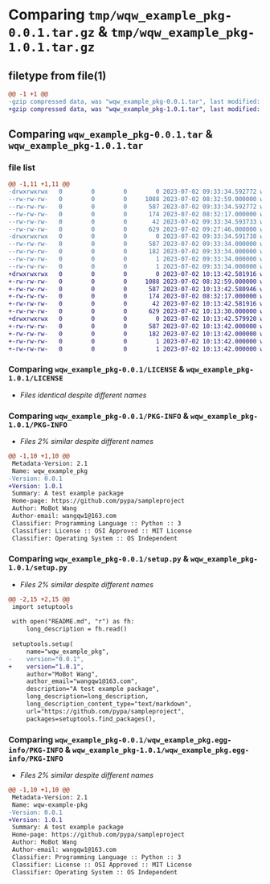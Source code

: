 # Comparing `tmp/wqw_example_pkg-0.0.1.tar.gz` & `tmp/wqw_example_pkg-1.0.1.tar.gz`

## filetype from file(1)

```diff
@@ -1 +1 @@
-gzip compressed data, was "wqw_example_pkg-0.0.1.tar", last modified: Sun Jul  2 09:33:34 2023, max compression
+gzip compressed data, was "wqw_example_pkg-1.0.1.tar", last modified: Sun Jul  2 10:13:42 2023, max compression
```

## Comparing `wqw_example_pkg-0.0.1.tar` & `wqw_example_pkg-1.0.1.tar`

### file list

```diff
@@ -1,11 +1,11 @@
-drwxrwxrwx   0        0        0        0 2023-07-02 09:33:34.592772 wqw_example_pkg-0.0.1/
--rw-rw-rw-   0        0        0     1088 2023-07-02 08:32:59.000000 wqw_example_pkg-0.0.1/LICENSE
--rw-rw-rw-   0        0        0      587 2023-07-02 09:33:34.592772 wqw_example_pkg-0.0.1/PKG-INFO
--rw-rw-rw-   0        0        0      174 2023-07-02 08:32:17.000000 wqw_example_pkg-0.0.1/README.md
--rw-rw-rw-   0        0        0       42 2023-07-02 09:33:34.593733 wqw_example_pkg-0.0.1/setup.cfg
--rw-rw-rw-   0        0        0      629 2023-07-02 09:27:46.000000 wqw_example_pkg-0.0.1/setup.py
-drwxrwxrwx   0        0        0        0 2023-07-02 09:33:34.591738 wqw_example_pkg-0.0.1/wqw_example_pkg.egg-info/
--rw-rw-rw-   0        0        0      587 2023-07-02 09:33:34.000000 wqw_example_pkg-0.0.1/wqw_example_pkg.egg-info/PKG-INFO
--rw-rw-rw-   0        0        0      182 2023-07-02 09:33:34.000000 wqw_example_pkg-0.0.1/wqw_example_pkg.egg-info/SOURCES.txt
--rw-rw-rw-   0        0        0        1 2023-07-02 09:33:34.000000 wqw_example_pkg-0.0.1/wqw_example_pkg.egg-info/dependency_links.txt
--rw-rw-rw-   0        0        0        1 2023-07-02 09:33:34.000000 wqw_example_pkg-0.0.1/wqw_example_pkg.egg-info/top_level.txt
+drwxrwxrwx   0        0        0        0 2023-07-02 10:13:42.581916 wqw_example_pkg-1.0.1/
+-rw-rw-rw-   0        0        0     1088 2023-07-02 08:32:59.000000 wqw_example_pkg-1.0.1/LICENSE
+-rw-rw-rw-   0        0        0      587 2023-07-02 10:13:42.580946 wqw_example_pkg-1.0.1/PKG-INFO
+-rw-rw-rw-   0        0        0      174 2023-07-02 08:32:17.000000 wqw_example_pkg-1.0.1/README.md
+-rw-rw-rw-   0        0        0       42 2023-07-02 10:13:42.581916 wqw_example_pkg-1.0.1/setup.cfg
+-rw-rw-rw-   0        0        0      629 2023-07-02 10:13:30.000000 wqw_example_pkg-1.0.1/setup.py
+drwxrwxrwx   0        0        0        0 2023-07-02 10:13:42.579920 wqw_example_pkg-1.0.1/wqw_example_pkg.egg-info/
+-rw-rw-rw-   0        0        0      587 2023-07-02 10:13:42.000000 wqw_example_pkg-1.0.1/wqw_example_pkg.egg-info/PKG-INFO
+-rw-rw-rw-   0        0        0      182 2023-07-02 10:13:42.000000 wqw_example_pkg-1.0.1/wqw_example_pkg.egg-info/SOURCES.txt
+-rw-rw-rw-   0        0        0        1 2023-07-02 10:13:42.000000 wqw_example_pkg-1.0.1/wqw_example_pkg.egg-info/dependency_links.txt
+-rw-rw-rw-   0        0        0        1 2023-07-02 10:13:42.000000 wqw_example_pkg-1.0.1/wqw_example_pkg.egg-info/top_level.txt
```

### Comparing `wqw_example_pkg-0.0.1/LICENSE` & `wqw_example_pkg-1.0.1/LICENSE`

 * *Files identical despite different names*

### Comparing `wqw_example_pkg-0.0.1/PKG-INFO` & `wqw_example_pkg-1.0.1/PKG-INFO`

 * *Files 2% similar despite different names*

```diff
@@ -1,10 +1,10 @@
 Metadata-Version: 2.1
 Name: wqw_example_pkg
-Version: 0.0.1
+Version: 1.0.1
 Summary: A test example package
 Home-page: https://github.com/pypa/sampleproject
 Author: MoBot Wang
 Author-email: wangqw1@163.com
 Classifier: Programming Language :: Python :: 3
 Classifier: License :: OSI Approved :: MIT License
 Classifier: Operating System :: OS Independent
```

### Comparing `wqw_example_pkg-0.0.1/setup.py` & `wqw_example_pkg-1.0.1/setup.py`

 * *Files 2% similar despite different names*

```diff
@@ -2,15 +2,15 @@
 import setuptools
 
 with open("README.md", "r") as fh:
     long_description = fh.read()
 
 setuptools.setup(
     name="wqw_example_pkg",
-    version="0.0.1",
+    version="1.0.1",
     author="MoBot Wang",
     author_email="wangqw1@163.com",
     description="A test example package",
     long_description=long_description,
     long_description_content_type="text/markdown",
     url="https://github.com/pypa/sampleproject",
     packages=setuptools.find_packages(),
```

### Comparing `wqw_example_pkg-0.0.1/wqw_example_pkg.egg-info/PKG-INFO` & `wqw_example_pkg-1.0.1/wqw_example_pkg.egg-info/PKG-INFO`

 * *Files 2% similar despite different names*

```diff
@@ -1,10 +1,10 @@
 Metadata-Version: 2.1
 Name: wqw-example-pkg
-Version: 0.0.1
+Version: 1.0.1
 Summary: A test example package
 Home-page: https://github.com/pypa/sampleproject
 Author: MoBot Wang
 Author-email: wangqw1@163.com
 Classifier: Programming Language :: Python :: 3
 Classifier: License :: OSI Approved :: MIT License
 Classifier: Operating System :: OS Independent
```

